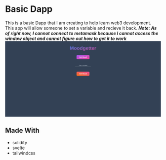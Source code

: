 # Basic Dapp
This is a basic Dapp that I am creating to help learn web3 development. This app will allow someone to set a variable and recieve it back.
***Note: As of right now, I cannot connect to metamask because I cannot access the window object and cannot figure out how to get it to work***
![](./UI.png)
## Made With
- solidity
- svelte
- tailwindcss